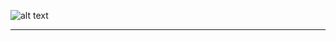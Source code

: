 

![alt text](https://www.hrzone.com/sites/default/files/styles/inline_banner/public/istock-1213572232.jpg?itok=3rPoDImw)


------------------------------------------------------------------------------------------------------------------
